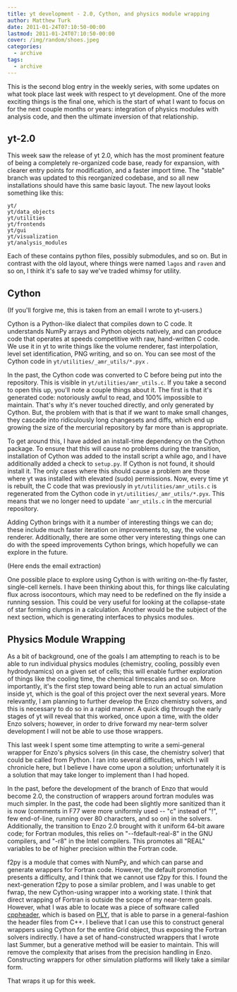 ```yaml
---
title: yt development - 2.0, Cython, and physics module wrapping
author: Matthew Turk
date: 2011-01-24T07:10:50-00:00
lastmod: 2011-01-24T07:10:50-00:00
cover: /img/random/shoes.jpeg
categories:
  - archive
tags:
  - archive
---
```

This is the second blog entry in the weekly series, with some updates on
what took place last week with respect to yt development. One of the
more exciting things is the final one, which is the start of what I want
to focus on for the next couple months or years: integration of physics
modules with analysis code, and then the ultimate inversion of that
relationship.

## yt-2.0

This week saw the release of yt 2.0, which has the most prominent
feature of being a completely re-organized code base, ready for
expansion, with clearer entry points for modification, and a faster
import time. The "stable" branch was updated to this reorganized
codebase, and so all new installations should have this same basic
layout. The new layout looks something like this:

``` none
yt/
yt/data_objects
yt/utilities
yt/frontends
yt/gui
yt/visualization
yt/analysis_modules
```

Each of these contains python files, possibly submodules, and so on. But
in contrast with the old layout, where things were named `lagos` and
`raven` and so on, I think it's safe to say we've traded whimsy for
utility.

## Cython

(If you'll forgive me, this is taken from an email I wrote to yt-users.)

Cython is a Python-like dialect that compiles down to C code. It
understands NumPy arrays and Python objects natively, and can produce
code that operates at speeds competitive with raw, hand-written C code.
We use it in yt to write things like the volume renderer, fast
interpolation, level set identification, PNG writing, and so on. You can
see most of the Cython code in `yt/utilities/_amr_utils/*.pyx` .

In the past, the Cython code was converted to C before being put into
the repository. This is visible in `yt/utilities/amr_utils.c`. If you
take a second to open this up, you'll note a couple things about it. The
first is that it's generated code: notoriously awful to read, and 100%
impossible to maintain. That's why it's never touched directly, and only
generated by Cython. But, the problem with that is that if we want to
make small changes, they cascade into ridiculously long changesets and
diffs, which end up growing the size of the mercurial repository by far
more than is appropriate.

To get around this, I have added an install-time dependency on the
Cython package. To ensure that this will cause no problems during the
transition, installation of Cython was added to the install script a
while ago, and I have additionally added a check to `setup.py`. If
Cython is not found, it should install it. The only cases where this
should cause a problem are those where yt was installed with elevated
(sudo) permissions. Now, every time yt is rebuilt, the C code that was
previously in `yt/utilities/amr_utils.c` is regenerated from the Cython
code in `yt/utilities/_amr_utils/*.pyx`. This means that we no longer
need to update `` `amr_utils.c `` in the mercurial repository.

Adding Cython brings with it a number of interesting things we can do;
these include much faster iteration on improvements to, say, the volume
renderer. Additionally, there are some other very interesting things one
can do with the speed improvements Cython brings, which hopefully we can
explore in the future.

(Here ends the email extraction)

One possible place to explore using Cython is with writing on-the-fly
faster, single-cell kernels. I have been thinking about this, for things
like calculating flux across isocontours, which may need to be redefined
on the fly inside a running session. This could be very useful for
looking at the collapse-state of star forming clumps in a calculation.
Another would be the subject of the next section, which is generating
interfaces to physics modules.

## Physics Module Wrapping

As a bit of background, one of the goals I am attempting to reach is to
be able to run individual physics modules (chemistry, cooling, possibly
even hydrodynamics) on a given set of cells; this will enable further
exploration of things like the cooling time, the chemical timescales and
so on. More importantly, it's the first step toward being able to run an
actual simulation inside yt, which is the goal of this project over the
next several years. More relevantly, I am planning to further develop
the Enzo chemistry solvers, and this is necessary to do so in a rapid
manner. A quick dig through the early stages of yt will reveal that this
worked, once upon a time, with the older Enzo solvers; however, in order
to drive forward my near-term solver development I will not be able to
use those wrappers.

This last week I spent some time attempting to write a semi-general
wrapper for Enzo's physics solvers (in this case, the chemistry solver)
that could be called from Python. I ran into several difficulties, which
I will chronicle here, but I believe I have come upon a solution;
unfortunately it is a solution that may take longer to implement than I
had hoped.

In the past, before the development of the branch of Enzo that would
become 2.0, the construction of wrappers around fortran modules was much
simpler. In the past, the code had been slightly more sanitized than it
is now (comments in F77 were more uniformly used -- "c" instead of "!",
few end-of-line, running over 80 characters, and so on) in the solvers.
Additionally, the transition to Enzo 2.0 brought with it uniform 64-bit
aware code; for Fortran modules, this relies on "--fdefault-real-8" in
the GNU compilers, and "-r8" in the Intel compilers. This promotes all
"REAL" variables to be of higher precision within the Fortran code.

f2py is a module that comes with NumPy, and which can parse and generate
wrappers for Fortran code. However, the default promotion presents a
difficulty, and I think that we cannot use f2py for this. I found the
next-generation f2py to pose a similar problem, and I was unable to get
fwrap, the new Cython-using wrapper into a working state. I think that
direct wrapping of Fortran is outside the scope of my near-term goals.
However, what I was able to locate was a piece of software called
[cppheader](http://sourceforge.net/projects/cppheaderparser/), which is
based on [PLY](http://dabeaz.com/ply/index.html), that is able to parse
in a general-fashion the header files from C++. I believe that I can use
this to construct general wrappers using Cython for the entire Grid
object, thus exposing the Fortran solvers indirectly. I have a set of
hand-constructed wrappers that I wrote last Summer, but a generative
method will be easier to maintain. This will remove the complexity that
arises from the precision handling in Enzo. Constructing wrappers for
other simulation platforms will likely take a similar form.

That wraps it up for this week.
